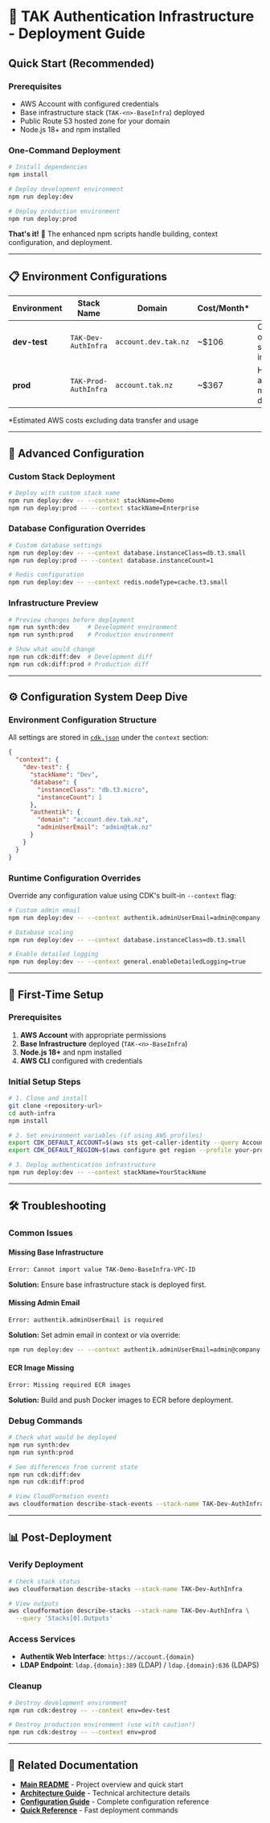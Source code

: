# 🚀 TAK Authentication Infrastructure - Deployment Guide

## **Quick Start (Recommended)**

### **Prerequisites**
- AWS Account with configured credentials
- Base infrastructure stack (`TAK-<n>-BaseInfra`) deployed
- Public Route 53 hosted zone for your domain
- Node.js 18+ and npm installed

### **One-Command Deployment**
```bash
# Install dependencies
npm install

# Deploy development environment
npm run deploy:dev

# Deploy production environment  
npm run deploy:prod
```

**That's it!** 🎉 The enhanced npm scripts handle building, context configuration, and deployment.

---

## **📋 Environment Configurations**

| Environment | Stack Name | Domain | Cost/Month* | Features |
|-------------|------------|--------|-------------|----------|
| **dev-test** | `TAK-Dev-AuthInfra` | `account.dev.tak.nz` | ~$106 | Cost-optimized, single DB instance |
| **prod** | `TAK-Prod-AuthInfra` | `account.tak.nz` | ~$367 | High availability, multi-AZ deployment |

*Estimated AWS costs excluding data transfer and usage

---

## **🔧 Advanced Configuration**

### **Custom Stack Deployment**
```bash
# Deploy with custom stack name
npm run deploy:dev -- --context stackName=Demo
npm run deploy:prod -- --context stackName=Enterprise
```

### **Database Configuration Overrides**
```bash
# Custom database settings
npm run deploy:dev -- --context database.instanceClass=db.t3.small
npm run deploy:prod -- --context database.instanceCount=1

# Redis configuration
npm run deploy:dev -- --context redis.nodeType=cache.t3.small
```

### **Infrastructure Preview**
```bash
# Preview changes before deployment
npm run synth:dev     # Development environment
npm run synth:prod    # Production environment

# Show what would change
npm run cdk:diff:dev  # Development diff
npm run cdk:diff:prod # Production diff
```

---

## **⚙️ Configuration System Deep Dive**

### **Environment Configuration Structure**
All settings are stored in [`cdk.json`](../cdk.json) under the `context` section:

```json
{
  "context": {
    "dev-test": {
      "stackName": "Dev",
      "database": {
        "instanceClass": "db.t3.micro",
        "instanceCount": 1
      },
      "authentik": {
        "domain": "account.dev.tak.nz",
        "adminUserEmail": "admin@tak.nz"
      }
    }
  }
}
```

### **Runtime Configuration Overrides**
Override any configuration value using CDK's built-in `--context` flag:

```bash
# Custom admin email
npm run deploy:dev -- --context authentik.adminUserEmail=admin@company.com

# Database scaling
npm run deploy:dev -- --context database.instanceClass=db.t3.small

# Enable detailed logging
npm run deploy:dev -- --context general.enableDetailedLogging=true
```

---

## **🚀 First-Time Setup**

### **Prerequisites**
1. **AWS Account** with appropriate permissions
2. **Base Infrastructure** deployed (`TAK-<n>-BaseInfra`)
3. **Node.js 18+** and npm installed  
4. **AWS CLI** configured with credentials

### **Initial Setup Steps**
```bash
# 1. Clone and install
git clone <repository-url>
cd auth-infra
npm install

# 2. Set environment variables (if using AWS profiles)
export CDK_DEFAULT_ACCOUNT=$(aws sts get-caller-identity --query Account --output text --profile your-profile)
export CDK_DEFAULT_REGION=$(aws configure get region --profile your-profile)

# 3. Deploy authentication infrastructure
npm run deploy:dev -- --context stackName=YourStackName
```

---

## **🛠️ Troubleshooting**

### **Common Issues**

#### **Missing Base Infrastructure**
```
Error: Cannot import value TAK-Demo-BaseInfra-VPC-ID
```
**Solution:** Ensure base infrastructure stack is deployed first.

#### **Missing Admin Email**
```
Error: authentik.adminUserEmail is required
```
**Solution:** Set admin email in context or via override:
```bash
npm run deploy:dev -- --context authentik.adminUserEmail=admin@company.com
```

#### **ECR Image Missing**
```
Error: Missing required ECR images
```
**Solution:** Build and push Docker images to ECR before deployment.

### **Debug Commands**
```bash
# Check what would be deployed
npm run synth:dev
npm run synth:prod

# See differences from current state
npm run cdk:diff:dev
npm run cdk:diff:prod

# View CloudFormation events
aws cloudformation describe-stack-events --stack-name TAK-Dev-AuthInfra
```

---

## **📊 Post-Deployment**

### **Verify Deployment**
```bash
# Check stack status
aws cloudformation describe-stacks --stack-name TAK-Dev-AuthInfra

# View outputs
aws cloudformation describe-stacks --stack-name TAK-Dev-AuthInfra \
  --query 'Stacks[0].Outputs'
```

### **Access Services**
- **Authentik Web Interface**: `https://account.{domain}`
- **LDAP Endpoint**: `ldap.{domain}:389` (LDAP) / `ldap.{domain}:636` (LDAPS)

### **Cleanup**
```bash
# Destroy development environment
npm run cdk:destroy -- --context env=dev-test

# Destroy production environment (use with caution!)
npm run cdk:destroy -- --context env=prod
```

---

## **🔗 Related Documentation**

- **[Main README](../README.md)** - Project overview and quick start
- **[Architecture Guide](ARCHITECTURE.md)** - Technical architecture details
- **[Configuration Guide](PARAMETERS.md)** - Complete configuration reference
- **[Quick Reference](QUICK_REFERENCE.md)** - Fast deployment commands